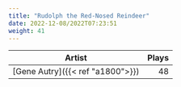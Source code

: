 ```yaml
---
title: "Rudolph the Red-Nosed Reindeer"
date: 2022-12-08/2022T07:23:51
weight: 41
---
```




 Artist | Plays 
----- | -----:
[Gene Autry]({{< ref "a1800">}}) | 48
